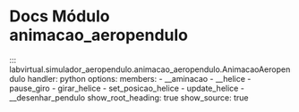 # Docs Módulo animacao_aeropendulo

::: labvirtual.simulador_aeropendulo.animacao_aeropendulo.AnimacaoAeropendulo
    handler: python
    options:
        members:
            - __aminacao
            - __helice
            - pause_giro
            - girar_helice
            - set_posicao_helice
            - update_helice
            - __desenhar_pendulo
        show_root_heading: true
        show_source: true

